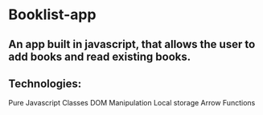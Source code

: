 # Booklist-app

## An app built in javascript, that allows the user to add books and read existing books.

## Technologies:
Pure Javascript
Classes
DOM Manipulation
Local storage
Arrow Functions
